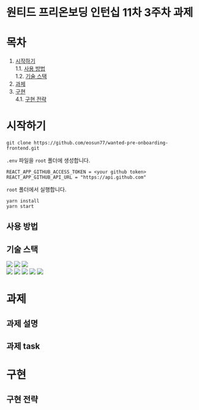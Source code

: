 # 원티드 프리온보딩 인턴십 11차 3주차 과제
# 목차
1. [시작하기](#시작하기)  
  1.1. [사용 방법](#사용-방법)  
  1.2. [기술 스택](#기술-스택)  
3. [과제](#과제)  
4. [구현](#구현)  
  4.1. [구현 전략](#구현-전략)  

# 시작하기  

```
git clone https://github.com/eosun77/wanted-pre-onboarding-frontend.git
```

`.env` 파일을 `root` 폴더에 생성합니다.

```.env
REACT_APP_GITHUB_ACCESS_TOKEN = <your github token>
REACT_APP_GITHUB_API_URL = "https://api.github.com"
```

`root` 폴더에서 실행합니다.

```
yarn install
yarn start
```




## 사용 방법  



## 기술 스택
<div>
<img src="https://img.shields.io/badge/VisualStudioCode-007ACC?style=flat&logo=visualstudiocode&logoColor=white" /> <img src="https://img.shields.io/badge/Git-F05032?style=flat&logo=Git&logoColor=white" /> <img src="https://img.shields.io/badge/GitHub-181717?style=flat&logo=GitHub&logoColor=white" />
</div>
<div>
<img src="https://img.shields.io/badge/Node.js-v18.16.1-339933?style=flat&logo=Node.js&logoColor=white" /> <img src="https://img.shields.io/badge/Javascript-F7DF1E?style=flat&logo=Javascript&logoColor=white" /> <img src="https://img.shields.io/badge/TypeScript-3178C6?style=flat&logo=TypeScript&logoColor=white" /> <img src="https://img.shields.io/badge/React-61DAFB?style=flat&logo=React&logoColor=white" /> <img src="https://img.shields.io/badge/Vite-646CFF?style=flat&logo=Vite&logoColor=white" />    
</div>  

# 과제
## 과제 설명
## 과제 task


# 구현  
## 구현 전략

